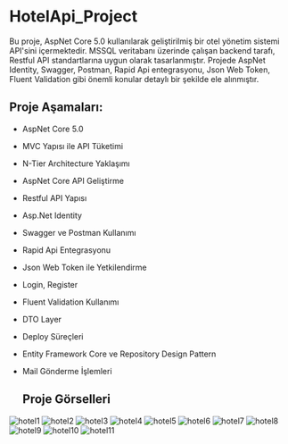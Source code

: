 # HotelApi_Project
Bu proje, AspNet Core 5.0 kullanılarak geliştirilmiş bir otel yönetim sistemi API'sini içermektedir. MSSQL veritabanı üzerinde çalışan backend tarafı, Restful API standartlarına uygun olarak tasarlanmıştır. Projede AspNet Identity, Swagger, Postman, Rapid Api entegrasyonu, Json Web Token, Fluent Validation gibi önemli konular detaylı bir şekilde ele alınmıştır.

## Proje Aşamaları:
* AspNet Core 5.0
* MVC Yapısı ile API Tüketimi
* N-Tier Architecture Yaklaşımı
* AspNet Core API Geliştirme
* Restful API Yapısı
* Asp.Net Identity
* Swagger ve Postman Kullanımı
* Rapid Api Entegrasyonu
* Json Web Token ile Yetkilendirme
* Login,  Register
* Fluent Validation Kullanımı
* DTO Layer
* Deploy Süreçleri
* Entity Framework Core ve Repository Design Pattern
* Mail Gönderme İşlemleri

  ## Proje Görselleri
![hotel1](https://github.com/MirayDurgun/HotelApi_Project/assets/117771962/eb155f8e-6146-4251-b775-7c9ded64c3eb)
![hotel2](https://github.com/MirayDurgun/HotelApi_Project/assets/117771962/dfa4f5ed-29f3-4631-b692-d720ba2582c8)
![hotel3](https://github.com/MirayDurgun/HotelApi_Project/assets/117771962/5e8c27ec-6062-41a7-a512-f17d3758127d)
![hotel4](https://github.com/MirayDurgun/HotelApi_Project/assets/117771962/40fc20a5-38ac-4135-b53e-277042b72d93)
![hotel5](https://github.com/MirayDurgun/HotelApi_Project/assets/117771962/57f86fcb-f8e9-4b1b-a874-4b46132f29a3)
![hotel6](https://github.com/MirayDurgun/HotelApi_Project/assets/117771962/132c0bf0-b55d-4775-a72f-677e76edb5b7)
![hotel7](https://github.com/MirayDurgun/HotelApi_Project/assets/117771962/837c8047-9f70-4746-b424-570f257d8d09)
![hotel8](https://github.com/MirayDurgun/HotelApi_Project/assets/117771962/1926cb03-2838-402d-82dc-b2ef9f91585d)
![hotel9](https://github.com/MirayDurgun/HotelApi_Project/assets/117771962/c7bff49e-1139-4d36-aad9-24650e28bdf4)
![hotel10](https://github.com/MirayDurgun/HotelApi_Project/assets/117771962/45414b28-216e-454d-b6f4-0eb3262112f6)
![hotel11](https://github.com/MirayDurgun/HotelApi_Project/assets/117771962/dfa78b20-7e64-44ad-ba93-5b5ca674ea5a)
